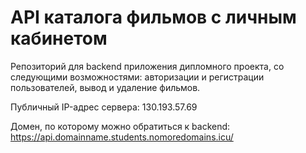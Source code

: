 # API каталога фильмов с личным кабинетом 

Репозиторий для backend приложения дипломного проекта, со следующими возможностями: авторизации и регистрации пользователей, вывод и удаление фильмов.
  
Публичный IP-адрес сервера: 130.193.57.69

Домен, по которому можно обратиться к backend: https://api.domainname.students.nomoredomains.icu/


